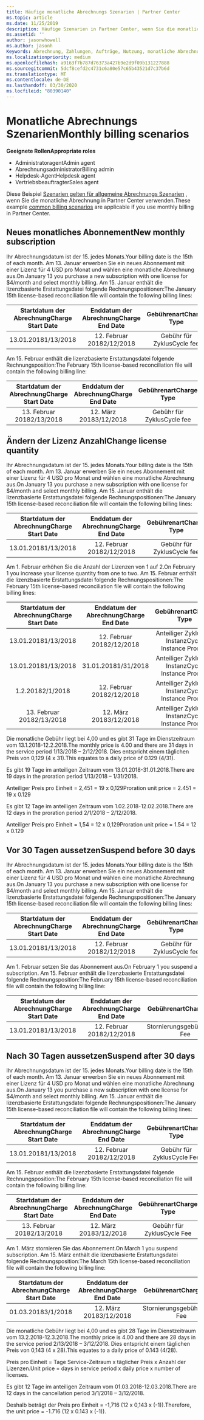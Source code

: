 ```yaml
---
title: Häufige monatliche Abrechnungs Szenarien | Partner Center
ms.topic: article
ms.date: 11/25/2019
description: Häufige Szenarien in Partner Center, wenn Sie die monatliche Abrechnung verwenden (z. b. das Hinzufügen neuer Abonnements, das Ändern der Lizenz Menge und das Anhalten von Abonnements)
ms.assetid: ''
author: jasonwhowell
ms.author: jasonh
Keywords: Abrechnung, Zahlungen, Aufträge, Nutzung, monatliche Abrechnung, Abonnements, Abstimmungs Datei
ms.localizationpriority: medium
ms.openlocfilehash: a9163f7b787d76373a427b9e2d9f09b131227888
ms.sourcegitcommit: 5dcf8cefd2c4731c6a80e57c65b43521d7c37b6d
ms.translationtype: MT
ms.contentlocale: de-DE
ms.lasthandoff: 03/30/2020
ms.locfileid: "80390140"
---
```

# <a name="monthly-billing-scenarios"></a><span data-ttu-id="3c3a1-104">Monatliche Abrechnungs Szenarien</span><span class="sxs-lookup"><span data-stu-id="3c3a1-104">Monthly billing scenarios</span></span>

<span data-ttu-id="3c3a1-105">**Geeignete Rollen**</span><span class="sxs-lookup"><span data-stu-id="3c3a1-105">**Appropriate roles**</span></span>

- <span data-ttu-id="3c3a1-106">Administratoragent</span><span class="sxs-lookup"><span data-stu-id="3c3a1-106">Admin agent</span></span>
- <span data-ttu-id="3c3a1-107">Abrechnungsadministrator</span><span class="sxs-lookup"><span data-stu-id="3c3a1-107">Billing admin</span></span>
- <span data-ttu-id="3c3a1-108">Helpdesk-Agent</span><span class="sxs-lookup"><span data-stu-id="3c3a1-108">Helpdesk agent</span></span>
- <span data-ttu-id="3c3a1-109">Vertriebsbeauftragter</span><span class="sxs-lookup"><span data-stu-id="3c3a1-109">Sales agent</span></span>

<span data-ttu-id="3c3a1-110">Diese Beispiel [Szenarien gelten für allgemeine Abrechnungs Szenarien](common-billing-scenarios.md) , wenn Sie die monatliche Abrechnung in Partner Center verwenden.</span><span class="sxs-lookup"><span data-stu-id="3c3a1-110">These example [common billing scenarios](common-billing-scenarios.md) are applicable if you use monthly billing in Partner Center.</span></span>

## <a name="new-monthly-subscription"></a><span data-ttu-id="3c3a1-111">Neues monatliches Abonnement</span><span class="sxs-lookup"><span data-stu-id="3c3a1-111">New monthly subscription</span></span>

<span data-ttu-id="3c3a1-112">Ihr Abrechnungsdatum ist der 15. jedes Monats.</span><span class="sxs-lookup"><span data-stu-id="3c3a1-112">Your billing date is the 15th of each month.</span></span> <span data-ttu-id="3c3a1-113">Am 13. Januar erwerben Sie ein neues Abonnement mit einer Lizenz für 4 USD pro Monat und wählen eine monatliche Abrechnung aus.</span><span class="sxs-lookup"><span data-stu-id="3c3a1-113">On January 13 you purchase a new subscription with one license for $4/month and select monthly billing.</span></span> <span data-ttu-id="3c3a1-114">Am 15. Januar enthält die lizenzbasierte Erstattungsdatei folgende Rechnungspositionen:</span><span class="sxs-lookup"><span data-stu-id="3c3a1-114">The January 15th license-based reconciliation file will contain the following billing lines:</span></span>

|<span data-ttu-id="3c3a1-115">Startdatum der Abrechnung</span><span class="sxs-lookup"><span data-stu-id="3c3a1-115">Charge Start Date</span></span> |<span data-ttu-id="3c3a1-116">Enddatum der Abrechnung</span><span class="sxs-lookup"><span data-stu-id="3c3a1-116">Charge End Date</span></span> |<span data-ttu-id="3c3a1-117">Gebührenart</span><span class="sxs-lookup"><span data-stu-id="3c3a1-117">Charge Type</span></span> |<span data-ttu-id="3c3a1-118">Preis pro Einheit</span><span class="sxs-lookup"><span data-stu-id="3c3a1-118">Unit Price</span></span> |<span data-ttu-id="3c3a1-119">Menge</span><span class="sxs-lookup"><span data-stu-id="3c3a1-119">Quantity</span></span> |<span data-ttu-id="3c3a1-120">Betrag</span><span class="sxs-lookup"><span data-stu-id="3c3a1-120">Amount</span></span> |
|       :---:      |    :---:       | :---:      |:---:      |:---:    |:---:  |
|<span data-ttu-id="3c3a1-121">13.01.2018</span><span class="sxs-lookup"><span data-stu-id="3c3a1-121">1/13/2018</span></span>         |<span data-ttu-id="3c3a1-122">12. Februar 2018</span><span class="sxs-lookup"><span data-stu-id="3c3a1-122">2/12/2018</span></span>    |<span data-ttu-id="3c3a1-123">Gebühr für Zyklus</span><span class="sxs-lookup"><span data-stu-id="3c3a1-123">Cycle fee</span></span>   |<span data-ttu-id="3c3a1-124">4,00</span><span class="sxs-lookup"><span data-stu-id="3c3a1-124">4.00</span></span>       |<span data-ttu-id="3c3a1-125">1</span><span class="sxs-lookup"><span data-stu-id="3c3a1-125">1</span></span>        |<span data-ttu-id="3c3a1-126">4,00</span><span class="sxs-lookup"><span data-stu-id="3c3a1-126">4.00</span></span> |

<span data-ttu-id="3c3a1-127">Am 15. Februar enthält die lizenzbasierte Erstattungsdatei folgende Rechnungsposition:</span><span class="sxs-lookup"><span data-stu-id="3c3a1-127">The February 15th license-based reconciliation file will contain the following billing line:</span></span>

|<span data-ttu-id="3c3a1-128">Startdatum der Abrechnung</span><span class="sxs-lookup"><span data-stu-id="3c3a1-128">Charge Start Date</span></span> |<span data-ttu-id="3c3a1-129">Enddatum der Abrechnung</span><span class="sxs-lookup"><span data-stu-id="3c3a1-129">Charge End Date</span></span> |<span data-ttu-id="3c3a1-130">Gebührenart</span><span class="sxs-lookup"><span data-stu-id="3c3a1-130">Charge Type</span></span> |<span data-ttu-id="3c3a1-131">Preis pro Einheit</span><span class="sxs-lookup"><span data-stu-id="3c3a1-131">Unit Price</span></span> |<span data-ttu-id="3c3a1-132">Menge</span><span class="sxs-lookup"><span data-stu-id="3c3a1-132">Quantity</span></span> |<span data-ttu-id="3c3a1-133">Betrag</span><span class="sxs-lookup"><span data-stu-id="3c3a1-133">Amount</span></span> |
|       :---:      |    :---:       | :---:      |:---:      |:---:    |:---:  |
|<span data-ttu-id="3c3a1-134">13. Februar 2018</span><span class="sxs-lookup"><span data-stu-id="3c3a1-134">2/13/2018</span></span>         |<span data-ttu-id="3c3a1-135">12. März 2018</span><span class="sxs-lookup"><span data-stu-id="3c3a1-135">3/12/2018</span></span>    |<span data-ttu-id="3c3a1-136">Gebühr für Zyklus</span><span class="sxs-lookup"><span data-stu-id="3c3a1-136">Cycle fee</span></span>   |<span data-ttu-id="3c3a1-137">4,00</span><span class="sxs-lookup"><span data-stu-id="3c3a1-137">4.00</span></span>       |<span data-ttu-id="3c3a1-138">1</span><span class="sxs-lookup"><span data-stu-id="3c3a1-138">1</span></span>        |<span data-ttu-id="3c3a1-139">4,00</span><span class="sxs-lookup"><span data-stu-id="3c3a1-139">4.00</span></span> |

## <a name="change-license-quantity"></a><span data-ttu-id="3c3a1-140">Ändern der Lizenz Anzahl</span><span class="sxs-lookup"><span data-stu-id="3c3a1-140">Change license quantity</span></span>

<span data-ttu-id="3c3a1-141">Ihr Abrechnungsdatum ist der 15. jedes Monats.</span><span class="sxs-lookup"><span data-stu-id="3c3a1-141">Your billing date is the 15th of each month.</span></span> <span data-ttu-id="3c3a1-142">Am 13. Januar erwerben Sie ein neues Abonnement mit einer Lizenz für 4 USD pro Monat und wählen eine monatliche Abrechnung aus.</span><span class="sxs-lookup"><span data-stu-id="3c3a1-142">On January 13 you purchase a new subscription with one license for $4/month and select monthly billing.</span></span> <span data-ttu-id="3c3a1-143">Am 15. Januar enthält die lizenzbasierte Erstattungsdatei folgende Rechnungspositionen:</span><span class="sxs-lookup"><span data-stu-id="3c3a1-143">The January 15th license-based reconciliation file will contain the following billing lines:</span></span>

|<span data-ttu-id="3c3a1-144">Startdatum der Abrechnung</span><span class="sxs-lookup"><span data-stu-id="3c3a1-144">Charge Start Date</span></span> |<span data-ttu-id="3c3a1-145">Enddatum der Abrechnung</span><span class="sxs-lookup"><span data-stu-id="3c3a1-145">Charge End Date</span></span> |<span data-ttu-id="3c3a1-146">Gebührenart</span><span class="sxs-lookup"><span data-stu-id="3c3a1-146">Charge Type</span></span> |<span data-ttu-id="3c3a1-147">Preis pro Einheit</span><span class="sxs-lookup"><span data-stu-id="3c3a1-147">Unit Price</span></span> |<span data-ttu-id="3c3a1-148">Menge</span><span class="sxs-lookup"><span data-stu-id="3c3a1-148">Quantity</span></span> |<span data-ttu-id="3c3a1-149">Betrag</span><span class="sxs-lookup"><span data-stu-id="3c3a1-149">Amount</span></span> |
|       :---:      |    :---:       | :---:      |:---:      |:---:    |:---:  |
|<span data-ttu-id="3c3a1-150">13.01.2018</span><span class="sxs-lookup"><span data-stu-id="3c3a1-150">1/13/2018</span></span>         |<span data-ttu-id="3c3a1-151">12. Februar 2018</span><span class="sxs-lookup"><span data-stu-id="3c3a1-151">2/12/2018</span></span>    |<span data-ttu-id="3c3a1-152">Gebühr für Zyklus</span><span class="sxs-lookup"><span data-stu-id="3c3a1-152">Cycle fee</span></span>   |<span data-ttu-id="3c3a1-153">4,00</span><span class="sxs-lookup"><span data-stu-id="3c3a1-153">4.00</span></span>       |<span data-ttu-id="3c3a1-154">1</span><span class="sxs-lookup"><span data-stu-id="3c3a1-154">1</span></span>        |<span data-ttu-id="3c3a1-155">4,00</span><span class="sxs-lookup"><span data-stu-id="3c3a1-155">4.00</span></span>    |

<span data-ttu-id="3c3a1-156">Am 1. Februar erhöhen Sie die Anzahl der Lizenzen von 1 auf 2.</span><span class="sxs-lookup"><span data-stu-id="3c3a1-156">On February 1 you increase your license quantity from one to two.</span></span> <span data-ttu-id="3c3a1-157">Am 15. Februar enthält die lizenzbasierte Erstattungsdatei folgende Rechnungspositionen:</span><span class="sxs-lookup"><span data-stu-id="3c3a1-157">The February 15th license-based reconciliation file will contain the following billing lines:</span></span>

|<span data-ttu-id="3c3a1-158">Startdatum der Abrechnung</span><span class="sxs-lookup"><span data-stu-id="3c3a1-158">Charge Start Date</span></span> |<span data-ttu-id="3c3a1-159">Enddatum der Abrechnung</span><span class="sxs-lookup"><span data-stu-id="3c3a1-159">Charge End Date</span></span> |<span data-ttu-id="3c3a1-160">Gebührenart</span><span class="sxs-lookup"><span data-stu-id="3c3a1-160">Charge Type</span></span> |<span data-ttu-id="3c3a1-161">Preis pro Einheit</span><span class="sxs-lookup"><span data-stu-id="3c3a1-161">Unit Price</span></span> |<span data-ttu-id="3c3a1-162">Menge</span><span class="sxs-lookup"><span data-stu-id="3c3a1-162">Quantity</span></span> |<span data-ttu-id="3c3a1-163">Betrag</span><span class="sxs-lookup"><span data-stu-id="3c3a1-163">Amount</span></span> |
|       :---:      |    :---:       | :---:      |:---:      |:---:    |:---:  |
| <span data-ttu-id="3c3a1-164">13.01.2018</span><span class="sxs-lookup"><span data-stu-id="3c3a1-164">1/13/2018</span></span>        |<span data-ttu-id="3c3a1-165">12. Februar 2018</span><span class="sxs-lookup"><span data-stu-id="3c3a1-165">2/12/2018</span></span>    |<span data-ttu-id="3c3a1-166">Anteiliger Zyklus für Instanz</span><span class="sxs-lookup"><span data-stu-id="3c3a1-166">Cycle Instance Prorate</span></span>   |<span data-ttu-id="3c3a1-167">-4,00</span><span class="sxs-lookup"><span data-stu-id="3c3a1-167">-4.00</span></span>       |<span data-ttu-id="3c3a1-168">1</span><span class="sxs-lookup"><span data-stu-id="3c3a1-168">1</span></span>        |<span data-ttu-id="3c3a1-169">-4,00</span><span class="sxs-lookup"><span data-stu-id="3c3a1-169">-4.00</span></span>   |
|<span data-ttu-id="3c3a1-170">13.01.2018</span><span class="sxs-lookup"><span data-stu-id="3c3a1-170">1/13/2018</span></span>         |<span data-ttu-id="3c3a1-171">31.01.2018</span><span class="sxs-lookup"><span data-stu-id="3c3a1-171">1/31/2018</span></span>    | <span data-ttu-id="3c3a1-172">Anteiliger Zyklus für Instanz</span><span class="sxs-lookup"><span data-stu-id="3c3a1-172">Cycle Instance Prorate</span></span>   |<span data-ttu-id="3c3a1-173">2.45</span><span class="sxs-lookup"><span data-stu-id="3c3a1-173">2.45</span></span>       |<span data-ttu-id="3c3a1-174">1</span><span class="sxs-lookup"><span data-stu-id="3c3a1-174">1</span></span>        |<span data-ttu-id="3c3a1-175">2.45</span><span class="sxs-lookup"><span data-stu-id="3c3a1-175">2.45</span></span>    |
|<span data-ttu-id="3c3a1-176">1\.2.2018</span><span class="sxs-lookup"><span data-stu-id="3c3a1-176">2/1/2018</span></span>         |<span data-ttu-id="3c3a1-177">12. Februar 2018</span><span class="sxs-lookup"><span data-stu-id="3c3a1-177">2/12/2018</span></span>    | <span data-ttu-id="3c3a1-178">Anteiliger Zyklus für Instanz</span><span class="sxs-lookup"><span data-stu-id="3c3a1-178">Cycle Instance Prorate</span></span>   |<span data-ttu-id="3c3a1-179">1,55</span><span class="sxs-lookup"><span data-stu-id="3c3a1-179">1.55</span></span>       |<span data-ttu-id="3c3a1-180">2</span><span class="sxs-lookup"><span data-stu-id="3c3a1-180">2</span></span>        |<span data-ttu-id="3c3a1-181">3.10</span><span class="sxs-lookup"><span data-stu-id="3c3a1-181">3.10</span></span>    |
|<span data-ttu-id="3c3a1-182">13. Februar 2018</span><span class="sxs-lookup"><span data-stu-id="3c3a1-182">2/13/2018</span></span>         |<span data-ttu-id="3c3a1-183">12. März 2018</span><span class="sxs-lookup"><span data-stu-id="3c3a1-183">3/12/2018</span></span>    | <span data-ttu-id="3c3a1-184">Anteiliger Zyklus für Instanz</span><span class="sxs-lookup"><span data-stu-id="3c3a1-184">Cycle Instance Prorate</span></span>   |<span data-ttu-id="3c3a1-185">4,00</span><span class="sxs-lookup"><span data-stu-id="3c3a1-185">4.00</span></span>       |<span data-ttu-id="3c3a1-186">2</span><span class="sxs-lookup"><span data-stu-id="3c3a1-186">2</span></span>        |<span data-ttu-id="3c3a1-187">8,00</span><span class="sxs-lookup"><span data-stu-id="3c3a1-187">8.00</span></span>    |

<span data-ttu-id="3c3a1-188">Die monatliche Gebühr liegt bei 4,00 und es gibt 31 Tage im Dienstzeitraum vom 13.1.2018-12.2.2018.</span><span class="sxs-lookup"><span data-stu-id="3c3a1-188">The monthly price is 4.00 and there are 31 days in the service period 1/13/2018 – 2/12/2018.</span></span> <span data-ttu-id="3c3a1-189">Dies entspricht einem täglichen Preis von 0,129 (4 x 31).</span><span class="sxs-lookup"><span data-stu-id="3c3a1-189">This equates to a daily price of 0.129 (4/31).</span></span>

<span data-ttu-id="3c3a1-190">Es gibt 19 Tage im anteiligen Zeitraum vom 13.01.2018-31.01.2018.</span><span class="sxs-lookup"><span data-stu-id="3c3a1-190">There are 19 days in the proration period 1/13/2018 – 1/31/2018.</span></span>

<span data-ttu-id="3c3a1-191">Anteiliger Preis pro Einheit = 2,451 = 19 x 0,129</span><span class="sxs-lookup"><span data-stu-id="3c3a1-191">Proration unit price = 2.451 = 19 x 0.129</span></span>

<span data-ttu-id="3c3a1-192">Es gibt 12 Tage im anteiligen Zeitraum vom 1.02.2018-12.02.2018.</span><span class="sxs-lookup"><span data-stu-id="3c3a1-192">There are 12 days in the proration period 2/1/2018 – 2/12/2018.</span></span>

<span data-ttu-id="3c3a1-193">Anteiliger Preis pro Einheit = 1,54 = 12 x 0,129</span><span class="sxs-lookup"><span data-stu-id="3c3a1-193">Proration unit price = 1.54 = 12 x 0.129</span></span>

## <a name="suspend-before-30-days"></a><span data-ttu-id="3c3a1-194">Vor 30 Tagen aussetzen</span><span class="sxs-lookup"><span data-stu-id="3c3a1-194">Suspend before 30 days</span></span>

<span data-ttu-id="3c3a1-195">Ihr Abrechnungsdatum ist der 15. jedes Monats.</span><span class="sxs-lookup"><span data-stu-id="3c3a1-195">Your billing date is the 15th of each month.</span></span> <span data-ttu-id="3c3a1-196">Am 13. Januar erwerben Sie ein neues Abonnement mit einer Lizenz für 4 USD pro Monat und wählen eine monatliche Abrechnung aus.</span><span class="sxs-lookup"><span data-stu-id="3c3a1-196">On January 13 you purchase a new subscription with one license for $4/month and select monthly billing.</span></span> <span data-ttu-id="3c3a1-197">Am 15. Januar enthält die lizenzbasierte Erstattungsdatei folgende Rechnungspositionen:</span><span class="sxs-lookup"><span data-stu-id="3c3a1-197">The January 15th license-based reconciliation file will contain the following billing lines:</span></span>

|<span data-ttu-id="3c3a1-198">Startdatum der Abrechnung</span><span class="sxs-lookup"><span data-stu-id="3c3a1-198">Charge Start Date</span></span> |<span data-ttu-id="3c3a1-199">Enddatum der Abrechnung</span><span class="sxs-lookup"><span data-stu-id="3c3a1-199">Charge End Date</span></span> |<span data-ttu-id="3c3a1-200">Gebührenart</span><span class="sxs-lookup"><span data-stu-id="3c3a1-200">Charge Type</span></span> |<span data-ttu-id="3c3a1-201">Preis pro Einheit</span><span class="sxs-lookup"><span data-stu-id="3c3a1-201">Unit Price</span></span> |<span data-ttu-id="3c3a1-202">Menge</span><span class="sxs-lookup"><span data-stu-id="3c3a1-202">Quantity</span></span> |<span data-ttu-id="3c3a1-203">Betrag</span><span class="sxs-lookup"><span data-stu-id="3c3a1-203">Amount</span></span> |
|       :---:      |    :---:       | :---:      |:---:      |:---:    |:---:  |
|<span data-ttu-id="3c3a1-204">13.01.2018</span><span class="sxs-lookup"><span data-stu-id="3c3a1-204">1/13/2018</span></span>         |<span data-ttu-id="3c3a1-205">12. Februar 2018</span><span class="sxs-lookup"><span data-stu-id="3c3a1-205">2/12/2018</span></span>    |<span data-ttu-id="3c3a1-206">Gebühr für Zyklus</span><span class="sxs-lookup"><span data-stu-id="3c3a1-206">Cycle fee</span></span>   |<span data-ttu-id="3c3a1-207">4,00</span><span class="sxs-lookup"><span data-stu-id="3c3a1-207">4.00</span></span>       |<span data-ttu-id="3c3a1-208">1</span><span class="sxs-lookup"><span data-stu-id="3c3a1-208">1</span></span>        |<span data-ttu-id="3c3a1-209">4,00</span><span class="sxs-lookup"><span data-stu-id="3c3a1-209">4.00</span></span>    |

<span data-ttu-id="3c3a1-210">Am 1. Februar setzen Sie das Abonnement aus.</span><span class="sxs-lookup"><span data-stu-id="3c3a1-210">On February 1 you suspend a subscription.</span></span> <span data-ttu-id="3c3a1-211">Am 15. Februar enthält die lizenzbasierte Erstattungsdatei folgende Rechnungsposition:</span><span class="sxs-lookup"><span data-stu-id="3c3a1-211">The February 15th license-based reconciliation file will contain the following billing line:</span></span>

|<span data-ttu-id="3c3a1-212">Startdatum der Abrechnung</span><span class="sxs-lookup"><span data-stu-id="3c3a1-212">Charge Start Date</span></span> |<span data-ttu-id="3c3a1-213">Enddatum der Abrechnung</span><span class="sxs-lookup"><span data-stu-id="3c3a1-213">Charge End Date</span></span> |<span data-ttu-id="3c3a1-214">Gebührenart</span><span class="sxs-lookup"><span data-stu-id="3c3a1-214">Charge Type</span></span> |<span data-ttu-id="3c3a1-215">Preis pro Einheit</span><span class="sxs-lookup"><span data-stu-id="3c3a1-215">Unit Price</span></span> |<span data-ttu-id="3c3a1-216">Menge</span><span class="sxs-lookup"><span data-stu-id="3c3a1-216">Quantity</span></span> |<span data-ttu-id="3c3a1-217">Betrag</span><span class="sxs-lookup"><span data-stu-id="3c3a1-217">Amount</span></span> |
|       :---:      |    :---:       | :---:      |:---:      |:---:    |:---:  |
<span data-ttu-id="3c3a1-218">13.01.2018</span><span class="sxs-lookup"><span data-stu-id="3c3a1-218">1/13/2018</span></span>|<span data-ttu-id="3c3a1-219">12. Februar 2018</span><span class="sxs-lookup"><span data-stu-id="3c3a1-219">2/12/2018</span></span>|<span data-ttu-id="3c3a1-220">Stornierungsgebühr</span><span class="sxs-lookup"><span data-stu-id="3c3a1-220">Cancel Fee</span></span>|<span data-ttu-id="3c3a1-221">-4,00</span><span class="sxs-lookup"><span data-stu-id="3c3a1-221">-4.00</span></span>|<span data-ttu-id="3c3a1-222">1</span><span class="sxs-lookup"><span data-stu-id="3c3a1-222">1</span></span>|<span data-ttu-id="3c3a1-223">-4,00</span><span class="sxs-lookup"><span data-stu-id="3c3a1-223">-4.00</span></span>

## <a name="suspend-after-30-days"></a><span data-ttu-id="3c3a1-224">Nach 30 Tagen aussetzen</span><span class="sxs-lookup"><span data-stu-id="3c3a1-224">Suspend after 30 days</span></span>

<span data-ttu-id="3c3a1-225">Ihr Abrechnungsdatum ist der 15. jedes Monats.</span><span class="sxs-lookup"><span data-stu-id="3c3a1-225">Your billing date is the 15th of each month.</span></span> <span data-ttu-id="3c3a1-226">Am 13. Januar erwerben Sie ein neues Abonnement mit einer Lizenz für 4 USD pro Monat und wählen eine monatliche Abrechnung aus.</span><span class="sxs-lookup"><span data-stu-id="3c3a1-226">On January 13 you purchase a new subscription with one license for $4/month and select monthly billing.</span></span> <span data-ttu-id="3c3a1-227">Am 15. Januar enthält die lizenzbasierte Erstattungsdatei folgende Rechnungspositionen:</span><span class="sxs-lookup"><span data-stu-id="3c3a1-227">The January 15th license-based reconciliation file will contain the following billing lines:</span></span>

|<span data-ttu-id="3c3a1-228">Startdatum der Abrechnung</span><span class="sxs-lookup"><span data-stu-id="3c3a1-228">Charge Start Date</span></span> |<span data-ttu-id="3c3a1-229">Enddatum der Abrechnung</span><span class="sxs-lookup"><span data-stu-id="3c3a1-229">Charge End Date</span></span> |<span data-ttu-id="3c3a1-230">Gebührenart</span><span class="sxs-lookup"><span data-stu-id="3c3a1-230">Charge Type</span></span> |<span data-ttu-id="3c3a1-231">Preis pro Einheit</span><span class="sxs-lookup"><span data-stu-id="3c3a1-231">Unit Price</span></span> |<span data-ttu-id="3c3a1-232">Menge</span><span class="sxs-lookup"><span data-stu-id="3c3a1-232">Quantity</span></span> |<span data-ttu-id="3c3a1-233">Betrag</span><span class="sxs-lookup"><span data-stu-id="3c3a1-233">Amount</span></span> |
|       :---:      |    :---:       | :---:      |:---:      |:---:    |:---:  |
<span data-ttu-id="3c3a1-234">13.01.2018</span><span class="sxs-lookup"><span data-stu-id="3c3a1-234">1/13/2018</span></span>|<span data-ttu-id="3c3a1-235">12. Februar 2018</span><span class="sxs-lookup"><span data-stu-id="3c3a1-235">2/12/2018</span></span>|<span data-ttu-id="3c3a1-236">Gebühr für Zyklus</span><span class="sxs-lookup"><span data-stu-id="3c3a1-236">Cycle Fee</span></span>|<span data-ttu-id="3c3a1-237">4,00</span><span class="sxs-lookup"><span data-stu-id="3c3a1-237">4.00</span></span>|<span data-ttu-id="3c3a1-238">1</span><span class="sxs-lookup"><span data-stu-id="3c3a1-238">1</span></span>|<span data-ttu-id="3c3a1-239">4,00</span><span class="sxs-lookup"><span data-stu-id="3c3a1-239">4.00</span></span>

<span data-ttu-id="3c3a1-240">Am 15. Februar enthält die lizenzbasierte Erstattungsdatei folgende Rechnungsposition:</span><span class="sxs-lookup"><span data-stu-id="3c3a1-240">The February 15th license-based reconciliation file will contain the following billing line:</span></span>

|<span data-ttu-id="3c3a1-241">Startdatum der Abrechnung</span><span class="sxs-lookup"><span data-stu-id="3c3a1-241">Charge Start Date</span></span> |<span data-ttu-id="3c3a1-242">Enddatum der Abrechnung</span><span class="sxs-lookup"><span data-stu-id="3c3a1-242">Charge End Date</span></span> |<span data-ttu-id="3c3a1-243">Gebührenart</span><span class="sxs-lookup"><span data-stu-id="3c3a1-243">Charge Type</span></span> |<span data-ttu-id="3c3a1-244">Preis pro Einheit</span><span class="sxs-lookup"><span data-stu-id="3c3a1-244">Unit Price</span></span> |<span data-ttu-id="3c3a1-245">Menge</span><span class="sxs-lookup"><span data-stu-id="3c3a1-245">Quantity</span></span> |<span data-ttu-id="3c3a1-246">Betrag</span><span class="sxs-lookup"><span data-stu-id="3c3a1-246">Amount</span></span> |
|       :---:      |    :---:       | :---:      |:---:      |:---:    |:---:  |
<span data-ttu-id="3c3a1-247">13. Februar 2018</span><span class="sxs-lookup"><span data-stu-id="3c3a1-247">2/13/2018</span></span>|<span data-ttu-id="3c3a1-248">12. März 2018</span><span class="sxs-lookup"><span data-stu-id="3c3a1-248">3/12/2018</span></span>|<span data-ttu-id="3c3a1-249">Gebühr für Zyklus</span><span class="sxs-lookup"><span data-stu-id="3c3a1-249">Cycle Fee</span></span>|<span data-ttu-id="3c3a1-250">4,00</span><span class="sxs-lookup"><span data-stu-id="3c3a1-250">4.00</span></span>|<span data-ttu-id="3c3a1-251">1</span><span class="sxs-lookup"><span data-stu-id="3c3a1-251">1</span></span>|<span data-ttu-id="3c3a1-252">4,00</span><span class="sxs-lookup"><span data-stu-id="3c3a1-252">4.00</span></span>

<span data-ttu-id="3c3a1-253">Am 1. März stornieren Sie das Abonnement.</span><span class="sxs-lookup"><span data-stu-id="3c3a1-253">On March 1 you suspend subscription.</span></span> <span data-ttu-id="3c3a1-254">Am 15. März enthält die lizenzbasierte Erstattungsdatei folgende Rechnungsposition:</span><span class="sxs-lookup"><span data-stu-id="3c3a1-254">The March 15th license-based reconciliation file will contain the following billing line:</span></span>

|<span data-ttu-id="3c3a1-255">Startdatum der Abrechnung</span><span class="sxs-lookup"><span data-stu-id="3c3a1-255">Charge Start Date</span></span> |<span data-ttu-id="3c3a1-256">Enddatum der Abrechnung</span><span class="sxs-lookup"><span data-stu-id="3c3a1-256">Charge End Date</span></span> |<span data-ttu-id="3c3a1-257">Gebührenart</span><span class="sxs-lookup"><span data-stu-id="3c3a1-257">Charge Type</span></span> |<span data-ttu-id="3c3a1-258">Preis pro Einheit</span><span class="sxs-lookup"><span data-stu-id="3c3a1-258">Unit Price</span></span> |<span data-ttu-id="3c3a1-259">Menge</span><span class="sxs-lookup"><span data-stu-id="3c3a1-259">Quantity</span></span> |<span data-ttu-id="3c3a1-260">Betrag</span><span class="sxs-lookup"><span data-stu-id="3c3a1-260">Amount</span></span> |
|       :---:      |    :---:       | :---:      |:---:      |:---:    |:---:  |
<span data-ttu-id="3c3a1-261">01.03.2018</span><span class="sxs-lookup"><span data-stu-id="3c3a1-261">3/1/2018</span></span>|<span data-ttu-id="3c3a1-262">12. März 2018</span><span class="sxs-lookup"><span data-stu-id="3c3a1-262">3/12/2018</span></span>|<span data-ttu-id="3c3a1-263">Stornierungsgebühr</span><span class="sxs-lookup"><span data-stu-id="3c3a1-263">Cancel Fee</span></span>|<span data-ttu-id="3c3a1-264">-1.72</span><span class="sxs-lookup"><span data-stu-id="3c3a1-264">-1.72</span></span>|<span data-ttu-id="3c3a1-265">1</span><span class="sxs-lookup"><span data-stu-id="3c3a1-265">1</span></span>|<span data-ttu-id="3c3a1-266">-1.72</span><span class="sxs-lookup"><span data-stu-id="3c3a1-266">-1.72</span></span>

<span data-ttu-id="3c3a1-267">Die monatliche Gebühr liegt bei 4,00 und es gibt 28 Tage im Dienstzeitraum vom 13.2.2018-12.3.2018.</span><span class="sxs-lookup"><span data-stu-id="3c3a1-267">The monthly price is 4.00 and there are 28 days in the service period 2/13/2018 – 3/12/2018.</span></span> <span data-ttu-id="3c3a1-268">Dies entspricht einem täglichen Preis von 0,143 (4 x 28).</span><span class="sxs-lookup"><span data-stu-id="3c3a1-268">This equates to a daily price of 0.143 (4/28).</span></span>

<span data-ttu-id="3c3a1-269">Preis pro Einheit = Tage Service-Zeitraum x täglicher Preis x Anzahl der Lizenzen.</span><span class="sxs-lookup"><span data-stu-id="3c3a1-269">Unit price = days in service period x daily price x number of licenses.</span></span>

<span data-ttu-id="3c3a1-270">Es gibt 12 Tage im anteiligen Zeitraum vom 01.03.2018-12.03.2018.</span><span class="sxs-lookup"><span data-stu-id="3c3a1-270">There are 12 days in the cancellation period 3/1/2018 – 3/12/2018.</span></span>

<span data-ttu-id="3c3a1-271">Deshalb beträgt der Preis pro Einheit = -1,716 (12 x 0,143 x (-1)).</span><span class="sxs-lookup"><span data-stu-id="3c3a1-271">Therefore, the unit price = -1.716 (12 x 0.143 x (-1)).</span></span>
